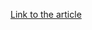 [Link to the article](https://www.welivesecurity.com/2018/10/11/new-telebots-backdoor-linking-industroyer-notpetya/)
